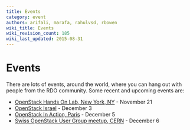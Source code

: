 ```yaml
---
title: Events
category: event
authors: arifali, marafa, rahulvsd, rbowen
wiki_title: Events
wiki_revision_count: 185
wiki_last_updated: 2015-08-31
---
```


# Events

There are lots of events, around the world, where you can hang out with people from the RDO community. Some recent and upcoming events are:

*   [OpenStack Hands On Lab, New York, NY](http://www.meetup.com/OpenStack-New-York-Meetup/events/144883832/) - November 21
*   [OpenStack Israel](http://www.openstack-israel.org/) - December 3
*   [OpenStack In Action, Paris](https://openstackinaction4.eventbrite.com/) - December 5
*   [Swiss OpenStack User Group meetup, CERN](http://www.meetup.com/openstack-ch/events/138151562/) - December 6

